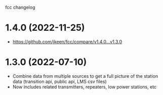 fcc changelog
# 1.4.0 (2022-11-25)
 - https://github.com/jkeen/fcc/compare/v1.4.0...v1.3.0

# 1.3.0 (2022-07-10)
- Combine data from multiple sources to get a full picture of the station data (transition api, public api, LMS csv files)
- Now includes related transmitters, repeaters, low power stations, etc